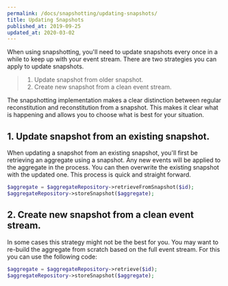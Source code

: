 ```yaml
---
permalink: /docs/snapshotting/updating-snapshots/
title: Updating Snapshots
published_at: 2019-09-25
updated_at: 2020-03-02
---
```


When using snapshotting, you'll need to update snapshots every once in a while
to keep up with your event stream. There are two strategies you can apply to
update snapshots.

> 1. Update snapshot from older snapshot.
> 2. Create new snapshot from a clean event stream.

The snapshotting implementation makes a clear distinction between regular reconstitution
and reconstitution from a snapshot. This makes it clear what is happening and allows you
to choose what is best for your situation.

## 1. Update snapshot from an existing snapshot.

When updating a snapshot from an existing snapshot, you'll first be retrieving an aggregate
using a snapshot. Any new events will be applied to the aggregate in the process. You can
then overwrite the existing snapshot with the updated one. This process is quick and straight
forward.

```php
$aggregate = $aggregateRepository->retrieveFromSnapshot($id);
$aggregateRepository->storeSnapshot($aggregate);
```

## 2. Create new snapshot from a clean event stream.

In some cases this strategy might not be the best for you. You may want to re-build the aggregate
from scratch based on the full event stream. For this you can use the following code:

```php
$aggregate = $aggregateRepository->retrieve($id);
$aggregateRepository->storeSnapshot($aggregate);
```
